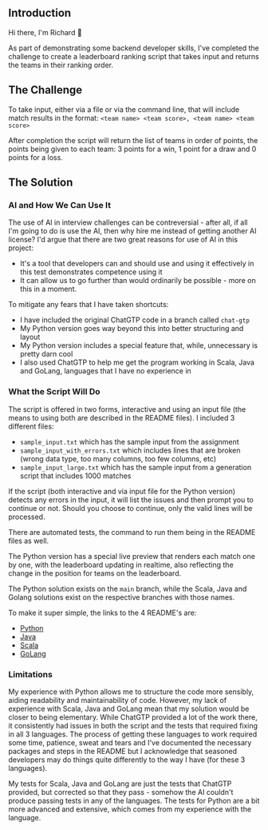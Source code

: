 ## Introduction

Hi there, I'm Richard 👋

As part of demonstrating some backend developer skills, I've completed the challenge to create a leaderboard ranking script
that takes input and returns the teams in their ranking order.

## The Challenge

To take input, either via a file or via the command line, that will include match results in the format:
`<team name> <team score>, <team name> <team score>`

After completion the script will return the list of teams in order of points, the points being given to each team: 3 points for a win, 1 point for a draw and 0 points for a loss.

## The Solution
### AI and How We Can Use It

The use of AI in interview challenges can be contreversial - after all, if all I'm going to do is use
the AI, then why hire me instead of getting another AI license? I'd argue that there are two great reasons for use of AI in this project:
- It's a tool that developers can and should use and using it effectively in this test demonstrates competence using it
- It can allow us to go further than would ordinarily be possible - more on this in a moment.

To mitigate any fears that I have taken shortcuts:
- I have included the original ChatGTP code in a branch called `chat-gtp`
- My Python version goes way beyond this into better structuring and layout
- My Python version includes a special feature that, while, unnecessary is pretty darn cool
- I also used ChatGTP to help me get the program working in Scala, Java and GoLang, languages that I have no experience in

### What the Script Will Do

The script is offered in two forms, interactive and using an input file (the means to using both are described in the README files). I included 3 different files:
- `sample_input.txt` which has the sample input from the assignment
- `sample_input_with_errors.txt` which includes lines that are broken (wrong data type, too many columns, too few columns, etc)
- `sample_input_large.txt` which has the sample input from a generation script that includes 1000 matches

If the script (both interactive and via input file for the Python version) detects any errors in the input, it will list
the issues and then prompt you to continue or not. Should you choose to continue, only the valid lines will be processed.

There are automated tests, the command to run them being in the README files as well.

The Python version has a special live preview that renders each match one by one, with the leaderboard updating in realtime, also
reflecting the change in the position for teams on the leaderboard.

The Python solution exists on the `main` branch, while the Scala, Java and Golang solutions exist on the respective branches with those names.

To make it super simple, the links to the 4 README's are:
- [Python](https://github.com/RichardCochrane/leaderboard/tree/main?tab=readme-ov-file)
- [Java](https://github.com/RichardCochrane/leaderboard/tree/java?tab=readme-ov-file)
- [Scala](https://github.com/RichardCochrane/leaderboard/tree/scala?tab=readme-ov-file)
- [GoLang](https://github.com/RichardCochrane/leaderboard/tree/golang?tab=readme-ov-file)


### Limitations

My experience with Python allows me to structure the code more sensibly, aiding readability and maintainability of code. However, my lack of experience
with Scala, Java and GoLang mean that my solution would be closer to being elementary. While ChatGTP provided a lot of the work there, it
consistently had issues in both the script and the tests that required fixing in all 3 languages. The process of getting these languages to work
required some time, patience, sweat and tears and I've documented the necessary packages and steps in the README but I acknowledge that seasoned developers may do things quite
differently to the way I have (for these 3 languages).

My tests for Scala, Java and GoLang are just the tests that ChatGTP provided, but corrected so that they pass - somehow the AI couldn't produce
passing tests in any of the languages. The tests for Python are a bit more advanced and extensive, which comes from my experience with the language.
